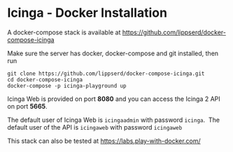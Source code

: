 # Icinga - Docker Installation

A docker-compose stack is available at https://github.com/lippserd/docker-compose-icinga

Make sure the server has docker, docker-compose and git installed, then run

~~~ shell
git clone https://github.com/lippserd/docker-compose-icinga.git
cd docker-compose-icinga
docker-compose -p icinga-playground up 
~~~

Icinga Web is provided on port **8080** and you can access the Icinga 2 API on port **5665**. 

The default user of Icinga Web is `icingaadmin` with password `icinga`. 
The default user of the API is `icingaweb` with password `icingaweb`

This stack can also be tested at https://labs.play-with-docker.com/ 
